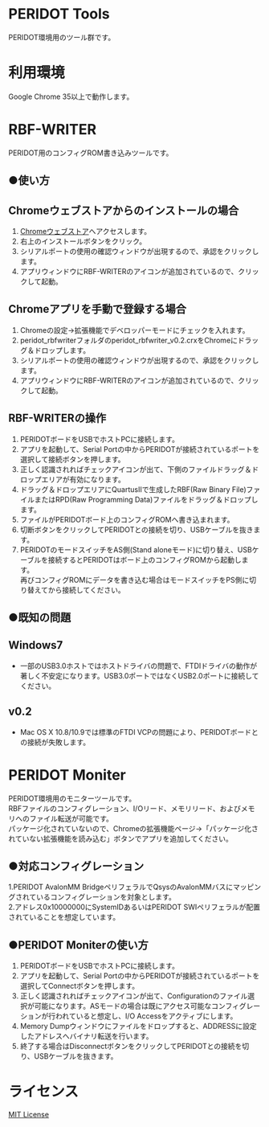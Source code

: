 PERIDOT Tools
==============
PERIDOT環境用のツール群です。

利用環境
========
Google Chrome 35以上で動作します。  


RBF-WRITER
==========
PERIDOT用のコンフィグROM書き込みツールです。  


●使い方
--------

Chromeウェブストアからのインストールの場合
------------------------------------------
1. [Chromeウェブストア](https://chrome.google.com/webstore/detail/peridot-rbf-writer/lchhhfhfikpnikljdaefcllbfblabibg)へアクセスします。
2. 右上のインストールボタンをクリック。
3. シリアルポートの使用の確認ウィンドウが出現するので、承認をクリックします。  
4. アプリウィンドウにRBF-WRITERのアイコンが追加されているので、クリックして起動。

Chromeアプリを手動で登録する場合
--------------------------------
1. Chromeの設定→拡張機能でデベロッパーモードにチェックを入れます。
2. peridot_rbfwriterフォルダのperidot_rbfwriter_v0.2.crxをChromeにドラッグ＆ドロップします。  
3. シリアルポートの使用の確認ウィンドウが出現するので、承認をクリックします。  
4. アプリウィンドウにRBF-WRITERのアイコンが追加されているので、クリックして起動。


RBF-WRITERの操作
----------------
1. PERIDOTボードをUSBでホストPCに接続します。
2. アプリを起動して、Serial Portの中からPERIDOTが接続されているポートを選択して接続ボタンを押します。  
3. 正しく認識されればチェックアイコンが出て、下側のファイルドラッグ＆ドロップエリアが有効になります。  
4. ドラッグ＆ドロップエリアにQuartusIIで生成したRBF(Raw Binary File)ファイルまたはRPD(Raw Programming Data)ファイルをドラッグ＆ドロップします。  
5. ファイルがPERIDOTボード上のコンフィグROMへ書き込まれます。  
6. 切断ボタンをクリックしてPERIDOTとの接続を切り、USBケーブルを抜きます。  
7. PERIDOTのモードスイッチをAS側(Stand aloneモード)に切り替え、USBケーブルを接続するとPERIDOTはボード上のコンフィグROMから起動します。  
再びコンフィグROMにデータを書き込む場合はモードスイッチをPS側に切り替えてから接続してください。


●既知の問題
------------

Windows7
--------
* 一部のUSB3.0ホストではホストドライバの問題で、FTDIドライバの動作が著しく不安定になります。USB3.0ポートではなくUSB2.0ポートに接続してください。  


v0.2
----
* Mac OS X 10.8/10.9では標準のFTDI VCPの問題により、PERIDOTボードとの接続が失敗します。



PERIDOT Moniter
===============
PERIDOT環境用のモニターツールです。  
RBFファイルのコンフィグレーション、I/Oリード、メモリリード、およびメモリへのファイル転送が可能です。  
パッケージ化されていないので、Chromeの拡張機能ページ→「パッケージ化されていない拡張機能を読み込む」ボタンでアプリを追加してください。  


●対応コンフィグレーション
--------------------------
1.PERIDOT AvalonMM BridgeペリフェラルでQsysのAvalonMMバスにマッピングされているコンフィグレーションを対象とします。  
2.アドレス0x10000000にSystemIDあるいはPERIDOT SWIペリフェラルが配置されていることを想定しています。  


●PERIDOT Moniterの使い方
-------------------------
1. PERIDOTボードをUSBでホストPCに接続します。
2. アプリを起動して、Serial Portの中からPERIDOTが接続されているポートを選択してConnectボタンを押します。  
3. 正しく認識されればチェックアイコンが出て、Configurationのファイル選択が可能になります。ASモードの場合は既にアクセス可能なコンフィグレーションが行われていると想定し、I/O Accessをアクティブにします。  
4. Memory Dumpウィンドウにファイルをドロップすると、ADDRESSに設定したアドレスへバイナリ転送を行います。  
5. 終了する場合はDisconnectボタンをクリックしてPERIDOTとの接続を切り、USBケーブルを抜きます。  



ライセンス
==========

[MIT License](https://opensource.org/licenses/mit-license.php)
